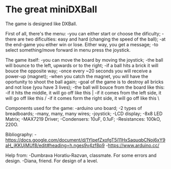# The great miniDXBall
The game is designed like DXBall.

First of all, there's the menu:
	-you can either start or choose the dificulty;
	-there are two dificulties: easy and hard (changing the speed of the ball);
	-at the end-game you either win or lose. Either way, you get a message;
	-to select something/move forward in menu press the joystick.
	
The game itself:
	-you can move the board by moving the joystick;
	-the ball will bounce to the left, upwards or to the right;
	-if a ball hits a brick it will bouce the opposite way;
	-once every ~20 seconds you will receive a power-up (magnet);
	-when you catch the magnet, you will have the oportunity to shoot the ball again;
	-goal of the game is to destroy all bricks and not lose (you have 3 lives);
	-the ball will bouce from the board like this:	
		-if it hits the middle, it will go off like this |
		-if it comes from the left side, it will go off like this /
		-if it comes form the right side, it will go off like this \

Components used for the game:
	-arduino uno board;
	-2 types of breadboards;
	-many, many, many wires;
	-joystick;
	-LCD display;
	-8x8 LED Matrix;
	-MAX7219 Driver;
	-Condensers: 10uF, 0.1uF;
	-Resistances: 100kO, 220O.
	
Bibliography:
	-https://docs.google.com/document/d/1YlpefZxofgT5i11HxSaquqbCNoj6xY9aH_jKKUjMUf8/edit#heading=h.nges9v4zf8p9
	-https://www.arduino.cc/
	
Help from:
	-Dumbrava Horatiu-Razvan, classmate. For some errors and design.
	-Diana, friend. For design of a level.
